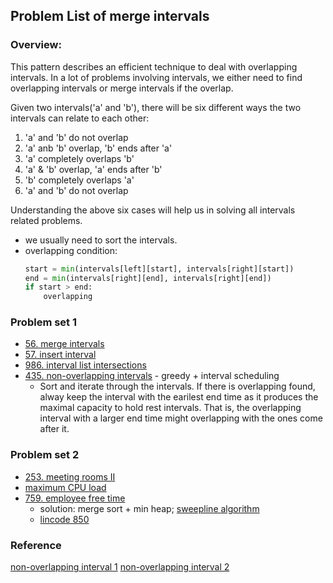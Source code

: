## Problem List of merge intervals ##

### **Overview**:   

This pattern describes an efficient technique to deal with overlapping intervals. In a lot of problems involving intervals, we either need to find overlapping intervals or merge intervals if the overlap.

Given two intervals('a' and 'b'), there will be six different ways the two intervals can relate to each other:

1. 'a' and 'b' do not overlap
2. 'a' anb 'b' overlap, 'b' ends after 'a'
3. 'a' completely overlaps 'b'
4. 'a' & 'b' overlap, 'a' ends after 'b'
5. 'b' completely overlaps 'a'
6. 'a' and 'b' do not overlap

Understanding the above six cases will help us in solving all intervals related problems.
+ we usually need to sort the intervals.
+ overlapping condition: 
    ``` python
    start = min(intervals[left][start], intervals[right][start])
    end = min(intervals[right][end], intervals[right][end])
    if start > end: 
        overlapping
    ```
### Problem set 1
+ [56. merge intervals][1]
+ [57. insert interval][2]
+ [986. interval list intersections][3]
+ [435. non-overlapping intervals][4] - greedy + interval scheduling
    + Sort and iterate through the intervals. If there is overlapping found, alway keep the interval with the earilest end time as it produces the maximal capacity to hold rest intervals. That is, the overlapping interval with a larger end time might overlapping with the ones come after it.

### Problem set 2
+ [253. meeting rooms II][5]
+ [maximum CPU load][6]
+ [759. employee free time][7]
    + solution: merge sort + min heap; [sweepline algorithm][11]
    + [lincode 850][10]
### Reference
[non-overlapping interval 1][8]
[non-overlapping interval 2][9]


[1]: https://leetcode.com/problems/merge-intervals
[2]: https://leetcode.com/problems/insert-interval
[3]: https://leetcode.com/problems/interval-list-intersections
[4]: https://leetcode.com/problems/non-overlapping-intervals
[5]: https://leetcode.com/problems/meeting-rooms-ii
[6]: https://www.educative.io/courses/grokking-the-coding-interview/xVlyyv3rR93
[7]: https://leetcode.com/problems/employee-free-time/
[8]: https://www.youtube.com/watch?v=BTObFnHbD4U
[9]: https://leetcode.com/problems/non-overlapping-intervals/discuss/276056/Python-Greedy-Interval-Scheduling
[10]: https://www.lintcode.com/problem/850/
[11]: https://en.wikipedia.org/wiki/Sweep_line_algorithm